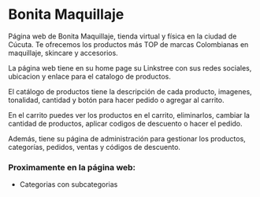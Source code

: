 # Bonita Maquillaje

Página web de Bonita Maquillaje, tienda virtual y física en la ciudad de Cúcuta. Te ofrecemos los productos más TOP de marcas Colombianas en maquillaje, skincare y accesorios.

La página web tiene en su home page su Linkstree con sus redes sociales, ubicacion y enlace para el catalogo de productos.

El catálogo de productos tiene la descripción de cada producto, imagenes, tonalidad, cantidad y botón para hacer pedido o agregar al carrito.

En el carrito puedes ver los productos en el carrito, eliminarlos, cambiar la cantidad de productos, aplicar codigos de descuento o hacer el pedido.

Además, tiene su página de administración para gestionar los productos, categorías, pedidos, ventas y códigos de descuento.  

### Proximamente en la página web:

- Categorias con subcategorias

